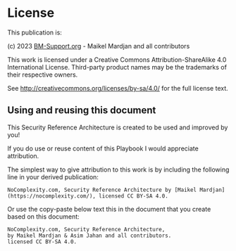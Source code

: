 # License

This publication is:

(c) 2023 [BM-Support.org](https://www.bm-support.org/) - Maikel Mardjan and all contributors

This work is licensed under a Creative Commons Attribution-ShareAlike 4.0 International License. Third-party product names may be the trademarks of their respective owners.

See http://creativecommons.org/licenses/by-sa/4.0/ for the full license text. 


## Using and reusing this document

This Security Reference Architecture is created to be used and improved by you! 

If you do use or reuse content of this Playbook I would appreciate attribution.

The simplest way to give attribution to this work is by including the following line in your derived publication:

```{admonition} Attribution Suggestion
NoComplexity.com, Security Reference Architecture by [Maikel Mardjan](https://nocomplexity.com/), licensed CC BY-SA 4.0. 

```

Or use the copy-paste below text this in the document that you create based on this document:


```none
NoComplexity.com, Security Reference Architecture,
by Maikel Mardjan & Asim Jahan and all contributors.
licensed CC BY-SA 4.0. 
```





